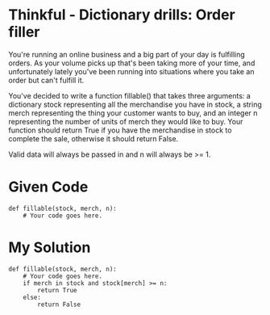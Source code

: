 # Thinkful - Dictionary drills: Order filler

You're running an online business and a big part of your day is fulfilling orders. As your volume picks up that's been taking more of your time, and unfortunately lately you've been running into situations where you take an order but can't fulfill it.

You've decided to write a function fillable() that takes three arguments: a dictionary stock representing all the merchandise you have in stock, a string merch representing the thing your customer wants to buy, and an integer n representing the number of units of merch they would like to buy. Your function should return True if you have the merchandise in stock to complete the sale, otherwise it should return False.

Valid data will always be passed in and n will always be >= 1.

# Given Code

```{python}
def fillable(stock, merch, n):
    # Your code goes here.
```

# My Solution

```{python}
def fillable(stock, merch, n):
    # Your code goes here.
    if merch in stock and stock[merch] >= n:
        return True
    else:
        return False
```
